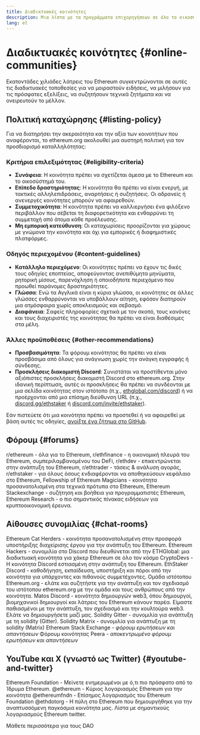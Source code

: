 ```yaml
---
title: Διαδικτυακές κοινότητες
description: Μια λίστα με τα προγράμματα επιχορηγήσεων σε όλο το οικοσύστημα του Ethereum.
lang: el
---
```


# Διαδικτυακές κοινότητες {#online-communities}

Εκατοντάδες χιλιάδες λάτρεις του Ethereum συγκεντρώνονται σε αυτές τις διαδικτυακές τοποθεσίες για να μοιραστούν ειδήσεις, να μιλήσουν για τις πρόσφατες εξελίξεις, να συζητήσουν τεχνικά ζητήματα και να ονειρευτούν το μέλλον.

## Πολιτική καταχώρησης {#listing-policy}

Για να διατηρήσει την ακεραιότητα και την αξία των κοινοτήτων που αναφέρονται, το ethereum.org ακολουθεί μια αυστηρή πολιτική για τον προσδιορισμό καταλληλότητας:

### Κριτήρια επιλεξιμότητας {#eligibility-criteria}

- **Συνάφεια**: Η κοινότητα πρέπει να σχετίζεται άμεσα με το Ethereum και το οικοσύστημά του.
- **Επίπεδο δραστηριότητας**: Η κοινότητα θα πρέπει να είναι ενεργή, με τακτικές αλληλεπιδράσεις, αναρτήσεις ή συζητήσεις. Οι αδρανείς ή ανενεργές κοινότητες μπορούν να αφαιρεθούν.
- **Συμμετοχικότητα**: Η κοινότητα πρέπει να καλλιεργήσει ένα φιλόξενο περιβάλλον που σέβεται τη διαφορετικότητα και ενθαρρύνει τη συμμετοχή από άτομα κάθε προέλευσης.
- **Μη εμπορική κατεύθυνση**: Οι καταχωρίσεις προορίζονται για χώρους με γνώμονα την κοινότητα και όχι για εμπορικές ή διαφημιστικές πλατφόρμες.

### Οδηγός περιεχομένου {#content-guidelines}

- **Κατάλληλο περιεχόμενο**: Οι κοινότητες πρέπει να έχουν τις δικές τους οδηγίες εποπτείας, αποφεύγοντας ανεπιθύμητα μηνύματα, ρητορική μίσους, παρενόχληση ή οποιοδήποτε περιεχόμενο που προωθεί παράνομες δραστηριότητες.
- **Γλώσσα**: Ενώ τα Αγγλικά είναι η κύρια γλώσσα, οι κοινότητες σε άλλες γλώσσες ενθαρρύνονται να υποβάλλουν αίτηση, εφόσον διατηρούν μια ατμόσφαιρα χωρίς αποκλεισμούς και σεβασμό.
- **Διαφάνεια**: Σαφείς πληροφορίες σχετικά με τον σκοπό, τους κανόνες και τους διαχειριστές της κοινότητας θα πρέπει να είναι διαθέσιμες στα μέλη.

### Άλλες προϋποθέσεις {#other-recommendations}

- **Προσβασιμότητα**: Τα φόρουμ κοινότητας θα πρέπει να είναι προσβάσιμα από όλους για ανάγνωση χωρίς την ανάγκη εγγραφής ή σύνδεσης.
- **Προσκλήσεις διακομιστή Discord**: Συνιστάται να προστίθενται μόνο αξιόπιστες προσκλήσεις διακομιστή Discord στο ethereum.org. Στην ιδανική περίπτωση, αυτές οι προσκλήσεις θα πρέπει να συνδέονται με μια σελίδα κοινότητας στον ιστότοπο (π.χ., [ethglobal.com/discord](https://ethglobal.com/discord)) ή να προέρχονται από μια επίσημη διεύθυνση URL (π.χ., [discord.gg/ethstaker](https://discord.gg/ethstaker) ή [discord.com/invite/ethstaker](https://discord.com/invite/ethstaker)).

Εάν πιστεύετε ότι μια κοινότητα πρέπει να προστεθεί ή να αφαιρεθεί με βάση αυτές τις οδηγίες, [ανοίξτε ένα ζήτημα στο GitHub](https://github.com/ethereum/ethereum-org-website/issues).


## Φόρουμ {#forums}

<SocialListItem socialIcon="reddit"><Link href="https://www.reddit.com/r/ethereum">r/ethereum</Link> - όλα για το Ethereum,</SocialListItem>
<SocialListItem socialIcon="reddit"><Link href="https://www.reddit.com/r/ethfinance/">r/ethfinance</Link> - η οικονομική πλευρά του Ethereum, συμπεριλαμβανομένου του DeFi,</SocialListItem>
<SocialListItem socialIcon="reddit"><Link href="https://www.reddit.com/r/ethdev/">r/ethdev</Link> - επικεντρώνεται στην ανάπτυξη του Ethereum,</SocialListItem>
<SocialListItem socialIcon="reddit"><Link href="https://www.reddit.com/r/ethtrader/">r/ethtrader</Link> - τάσεις & ανάλυση αγοράς,</SocialListItem>
<SocialListItem socialIcon="reddit"><Link href="https://www.reddit.com/r/ethstaker/">r/ethstaker</Link> - για όλους όσους ενδιαφέρονται να αποθηκεύσουν κεφάλαιο στο Ethereum,</SocialListItem>
<SocialListItem socialIcon="webpage"><Link href="https://ethereum-magicians.org">Fellowship of Ethereum Magicians</Link> - κοινότητα προσανατολισμένη στα τεχνικά πρότυπα στο Ethereum,</SocialListItem>
<SocialListItem socialIcon="stackExchange"><Link href="https://ethereum.stackexchange.com">Ethereum Stackexchange</Link> - συζήτηση και βοήθεια για προγραμματιστές Ethereum,</SocialListItem>
<SocialListItem socialIcon="webpage"><Link href="https://ethresear.ch">Ethereum Research</Link> - ο πιο σημαντικός πίνακας ειδήσεων για κρυπτοοικονομική έρευνα.</SocialListItem>

## Αίθουσες συνομιλίας {#chat-rooms}

<SocialListItem socialIcon="discord"><Link href="https://discord.com/invite/Nz6rtfJ8Cu">Ethereum Cat Herders</Link> - κοινότητα προσανατολισμένη στην προσφορά υποστήριξης διαχείρισης έργου για την ανάπτυξη του Ethereum.</SocialListItem>
<SocialListItem socialIcon="discord"><Link href="https://ethglobal.com/discord">Ethereum Hackers</Link> - συνομιλία στο Discord που διευθύνεται από την ETHGlobal: μια διαδικτυακή κοινότητα για χάκερ Ethereum σε όλο τον κόσμο</SocialListItem>
<SocialListItem socialIcon="discord"><Link href="https://discord.gg/5W5tVb3">CryptoDevs</Link> - Η κοινότητα Discord εστιασμένη στην ανάπτυξη του Ethereum.</SocialListItem>
<SocialListItem socialIcon="discord"><Link href="https://discord.gg/ethstaker">EthStaker Discord</Link> - καθοδήγηση, εκπαίδευση, υποστήριξη και πόροι από την κοινότητα για υπάρχοντες και πιθανούς συμμετέχοντες.</SocialListItem>
<SocialListItem socialIcon="discord"><Link href="https://discord.gg/ethereum-org">Ομάδα ιστότοπου Ethereum.org</Link> - ελάτε και συζητήστε για την ανάπτυξη και τον σχεδιασμό του ιστότοπου ethereum.org με την ομάδα και τους ανθρώπους από την κοινότητα.</SocialListItem>
<SocialListItem socialIcon="discord"><Link href="https://discord.matos.club/">Matos Discord</Link> - κοινότητα δημιουργών web3, όπου δημιουργοί, βιομηχανικοί δημιουργοί και λάτρεις του Ethereum κάνουν παρέα. Είμαστε παθιασμένοι με την ανάπτυξη, τον σχεδιασμό και την κουλτούρα web3. Ελάτε να δημιουργήσετε μαζί μας.</SocialListItem>
<SocialListItem socialIcon="webpage"><Link href="https://gitter.im/ethereum/solidity">Solidity Gitter</Link> - συνομιλία για ανάπτυξη με τη solidity (Gitter).</SocialListItem>
<SocialListItem socialIcon="webpage"><Link href="https://matrix.to/#/#ethereum_solidity:gitter.im">Solidity Matrix</Link> - συνομιλία για ανάπτυξη με τη solidity (Matrix)</SocialListItem>
<SocialListItem socialIcon="webpage"><Link href="https://ethereum.stackexchange.com/">Ethereum Stack Exchange</Link> *- φόρουμ ερωτήσεων και απαντήσεων*</SocialListItem>
<SocialListItem socialIcon="webpage"><Link href="https://app.peera.ai/">Φόρουμ κοινότητας Peera</Link> *- αποκεντρωμένο φόρουμ ερωτήσεων και απαντήσεων*</SocialListItem>

## YouTube και X (γνωστό ως Twitter) {#youtube-and-twitter}

<SocialListItem socialIcon="youtube"><Link href="https://www.youtube.com/c/EthereumFoundation">Ethereum Foundation</Link> - Μείνετε ενημερωμένοι με ό,τι πιο πρόσφατο από το Ίδρυμα Ethereum.</SocialListItem>
<SocialListItem socialIcon="twitter"><Link href="https://x.com/ethereum">@ethereum</Link> - Κύριος λογαριασμός Ethereum για την κοινότητα</SocialListItem>
<SocialListItem socialIcon="twitter"><Link href="https://x.com/ethereumfndn">@ethereumfndn</Link> - Επίσημος λογαριασμός του Ethereum Foundation</SocialListItem>
<SocialListItem socialIcon="twitter"><Link href="https://x.com/ethdotorg">@ethdotorg</Link> - Η πύλη στο Ethereum που δημιουργήθηκε για την αναπτυσσόμενη παγκόσμια κοινότητα μας.</SocialListItem>
<SocialListItem socialIcon="webpage"><Link href="https://hive.one/c/ethereum?page=1">Λίστα με σημαντικούς λογαριασμούς Ethereum twitter.</Link></SocialListItem>

<Divider />

<Callout emoji=":classical_building:" titleKey="page-community:page-community-daos-callout-title" descriptionKey="page-community:page-community-daos-callout-description">
  <div>
    <ButtonLink href="/community/get-involved/#decentralized-autonomous-organizations-daos">
      Μάθετε περισσότερα για τους DAO
    </ButtonLink>
  </div>
</Callout>
